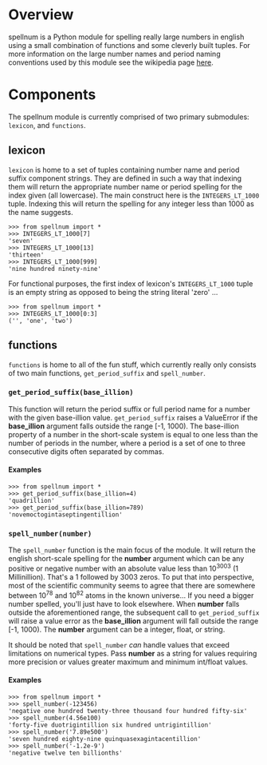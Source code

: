 # Overview
spellnum is a Python module for spelling really large numbers in english using a small combination of functions and some cleverly built tuples. For more information on the large number names and period naming conventions used by this module see the wikipedia page [here](https://en.wikipedia.org/wiki/Names_of_large_numbers).

# Components
The spellnum module is currently comprised of two primary submodules: `lexicon`, and `functions`.

## lexicon
`lexicon` is home to a set of tuples containing number name and period suffix component strings. They are defined in such a way that indexing them will return the appropriate number name or period spelling for the index given (all lowercase). The main construct here is the `INTEGERS_LT_1000` tuple. Indexing this will return the spelling for any integer less than 1000 as the name suggests.
```
>>> from spellnum import *
>>> INTEGERS_LT_1000[7]
'seven'
>>> INTEGERS_LT_1000[13]
'thirteen'
>>> INTEGERS_LT_1000[999]
'nine hundred ninety-nine'
```
For functional purposes, the first index of lexicon's `INTEGERS_LT_1000` tuple is an empty string as opposed to being the string literal 'zero' ...
```
>>> from spellnum import *
>>> INTEGERS_LT_1000[0:3]
('', 'one', 'two')
```

## functions
`functions` is home to all of the fun stuff, which currently really only consists of two main functions, `get_period_suffix` and `spell_number`.

### `get_period_suffix(base_illion)`
This function will return the period suffix or full period name for a number with the given base-illion value. `get_period_suffix` raises a ValueError if the **base_illion** argument falls outside the range [-1, 1000). The base-illion property of a number in the short-scale system is equal to one less than the number of periods in the number, where a period is a set of one to three consecutive digits often separated by commas.
#### Examples
```
>>> from spellnum import *
>>> get_period_suffix(base_illion=4)
'quadrillion'
>>> get_period_suffix(base_illion=789)
'novemoctogintaseptingentillion'
```

### `spell_number(number)`
The `spell_number` function is the main focus of the module. It will return the english short-scale spelling for the **number** argument which can be any positive or negative number with an absolute value less than 10<sup>3003</sup> (1 Millinillion). That's a 1 followed by 3003 zeros. To put that into perspective, most of the scientific community seems to agree that there are somewhere between 10<sup>78</sup> and 10<sup>82</sup> atoms in the known universe... If you need a bigger number spelled, you'll just have to look elsewhere. When **number** falls outside the aforementioned range, the subsequent call to `get_period_suffix` will raise a value error as the **base_illion** argument will fall outside the range [-1, 1000). The **number** argument can be a integer, float, or string.

It should be noted that `spell_number` *can* handle values that exceed limitations on numerical types. Pass **number** as a string for values requiring more precision or values greater maximum and minimum int/float values.
#### Examples
```
>>> from spellnum import *
>>> spell_number(-123456)
'negative one hundred twenty-three thousand four hundred fifty-six'
>>> spell_number(4.56e100)
'forty-five duotrigintillion six hundred untrigintillion'
>>> spell_number('7.89e500')
'seven hundred eighty-nine quinquasexagintacentillion'
>>> spell_number('-1.2e-9')
'negative twelve ten billionths'
```
